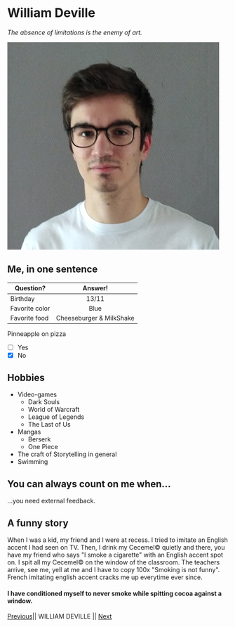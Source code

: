 # William Deville
*The absence of limitations is the enemy of art.*

![alt text](photoCV2.png "Title")

## Me, in one sentence

|    Question?     | Answer!           | 
| ------------- |:-------------:| 
| Birthday      | 13/11 |  
| Favorite color      | Blue      
| Favorite food | Cheeseburger & MilkShake


Pinneapple on pizza

- [ ] Yes
- [X] No

## Hobbies

* Video-games
    * Dark Souls
    * World of Warcraft
    * League of Legends
    * The Last of Us
* Mangas
    * Berserk
    * One Piece
* The craft of Storytelling in general
* Swimming

## You can always count on me when...

...you need external feedback.

## A funny story
When I was a kid, my friend and I were at recess. I tried to imitate an English accent I had seen on TV. Then, I drink my Cecemel© quietly and there, you have my friend who says "I smoke a cigarette" with an English accent spot on. I spit all my Cecemel© on the window of the classroom. The teachers arrive, see me, yell at me and I have to copy 100x "Smoking is not funny". French imitating english accent cracks me up everytime ever since.
#### I have conditioned myself to never smoke while spitting cocoa against a window.
[Previous](https://github.com/MrPinoBoy/markdown-challenge/blob/master/README.md)|| WILLIAM DEVILLE || [Next](https://github.com/YL2120/markdown-challenge/blob/master/README.md)


     